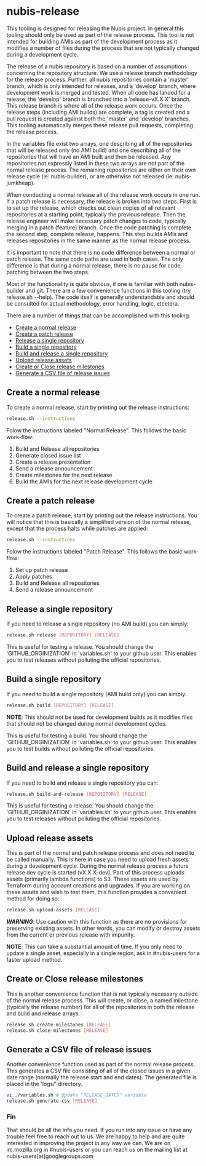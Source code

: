 ﻿# nubis-release
This tooling is designed for releasing the Nubis project. In general this tooling should only be used as part of the release process. This tool is not intended for building AMIs as part of the development process as it modifies a number of files during the process that are not typically changed during a development cycle.

The release of a nubis repository is based on a number of assumptions concerning the repository structure. We use a release branch methodology for the release process. Further, all nubis repositories contain a 'master' branch, which is only intended for releases, and a 'develop' branch, where development work is merged and tested. When all code has landed for a release, the 'develop' branch is branched into a 'release-vX.X.X' branch. This release branch is where all of the release work occurs. Once the release steps (including AMI builds) are complete, a tag is created and a pull request is created against both the 'master' and 'develop' branches. This tooling automatically merges these release pull requests, completing the release process.

In the variables file exist two arrays, one describing all of the repositories that will be released only (no AMI build) and one describing all of the repositories that will have an AMI built and then be released. Any repositories not expressly listed in these two arrays are not part of the normal release process. The remaining repositories are either on their own release cycle (ie: nubis-builder), or are otherwise not released (ie: nubis-jumkheap).

When conducting a normal release all of the release work occurs in one run. If a patch release is necessary, the release is broken into two steps. First is to set up the release, which checks out clean copies of all relevant repositories at a starting point, typically the previous release. Then the release engineer will make necessary patch changes to code, typically merging in a patch (feature) branch. Once the code patching is complete the second step, complete release, happens. This step builds AMIs and releases repositories in the same manner as the normal release process.

It is important to note that there is no code difference between a normal or patch release. The same code paths are used in both cases. The only difference is that during a normal release, there is no pause for code patching between the two steps.

Most of the functionality is quite obvious, if one is familiar with both nubis-builder and git. There are a few convenience functions in this tooling (try release.sh --help). The code itself is generally understandable and should be consulted for actual methodology, error handling, logic, etcetera.

There are a number of things that can be accomplished with this tooling:
 - [Create a normal release](#create-a-normal-release)
 - [Create a patch release](#create-a-patch-release)
 - [Release a single repository](#release-a-single-repository)
 - [Build a single repository](#build-a-single-repository)
 - [Build and release a single repository](#build-and-release-a-single-repository)
 - [Upload release assets](#upload-release-assets)
 - [Create or Close release milestones](#create-or-close-release-milestones)
 - [Generate a CSV file of release issues](#generate-a-csv-file-of-release-issues)

## Create a normal release
To create a normal release, start by printing out the release instructions:

```bash
release.sh --instructions
```
Folow the instructions labeled "Normal Release". This follows the basic work-flow:
 1. Build and Release all repositories
 1. Generate closed issue list
 1. Create a release presentation
 1. Send a release announcement
 1. Create milestones for the next release
 1. Build the AMIs for the next release development cycle

## Create a patch release
To create a patch release, start by printing out the release instructions. You will notice that this is basically a simplified version of the normal release, except that the process halts while patches are applied:

```bash
release.sh --instructions
```
Folow the instructions labeled "Patch Release". This follows the basic work-flow:
 1. Set up patch release
 1. Apply patches
 1. Build and Release all repositories
 1. Send a release announcement

## Release a single repository
If you need to release a single repository (no AMI build) you can simply:

```bash
release.sh release [REPOSITORY] [RELEASE]
```

This is useful for testing a release. You should change the 'GITHUB_ORGINIZATION' in 'variables.sh' to your github user. This enables you to test releases without polluting the official repositories.

## Build a single repository
If you need to build a single repository (AMI build only) you can simply:

```bash
release.sh build [REPOSITORY] [RELEASE]
```

**NOTE**: This should not be used for development builds as it modifies files that should not be changed during normal development cycles.

This is useful for testing a build. You should change the 'GITHUB_ORGINIZATION' in 'variables.sh' to your github user. This enables you to test builds without polluting the official repositories.

## Build and release a single repository
If you need to build and release a single repository you can:

```bash
release.sh build-and-release [REPOSITORY] [RELEASE]
```

This is useful for testing a release. You should change the 'GITHUB_ORGINIZATION' in 'variables.sh' to your github user. This enables you to test releases without polluting the official repositories.

## Upload release assets
This is part of the normal and patch release process and does not need to be called manually. This is here in case you need to upload fresh assets during a development cycle. During the normal release process a future release dev cycle is started (vX.X.X-dev). Part of this process uploads assets (primarily lambda functions) to S3. These assets are used by Terraform during account creations and upgrades. If you are working on these assets and wish to test them, this function provides a convenient method for doing so:

```bash
release.sh upload-assets [RELEASE]
```
***WARNING***: Use caution with this function as there are no provisions for preserving existing assets. In other words, you can modify or destroy assets from the current or previous release with impunity.

**NOTE**: This can take a substantial amount of time. If you only need to update a single asset, especially in a single region, ask in #nubis-users for a faster upload method.

## Create or Close release milestones
This is another convenience function that is not typically necessary outside of the normal release process. This will create, or close, a named milestone (typically the release number) for all of the repositories in both the release and build and release arrays.

```bash
release.sh create-milestones [RELEASE]
release.sh close-milestones [RELEASE]
```

## Generate a CSV file of release issues
Another convenience function used as part of the normal release process. This generates a CSV file consisting of all of the closed issues in a given date range (normally the release start and end dates). The generated file is placed in the 'logs/' directory.

```bash
vi ./variables.sh # Update "RELEASE_DATES" variable
release.sh generate-csv [RELEASE]
```

### Fin
That should be all the info you need. If you run into any issue or have any trouble feel free to reach out to us. We are happy to help and are quite interested in improving the project in any way we can. We are on irc.mozilla.org in #nubis-users or you can reach us on the mailing list at nubis-users[at]googlegroups.com
